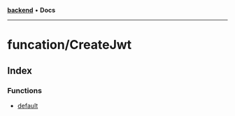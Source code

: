 [**backend**](../../README.md) • **Docs**

***

# funcation/CreateJwt

## Index

### Functions

- [default](functions/default.md)
